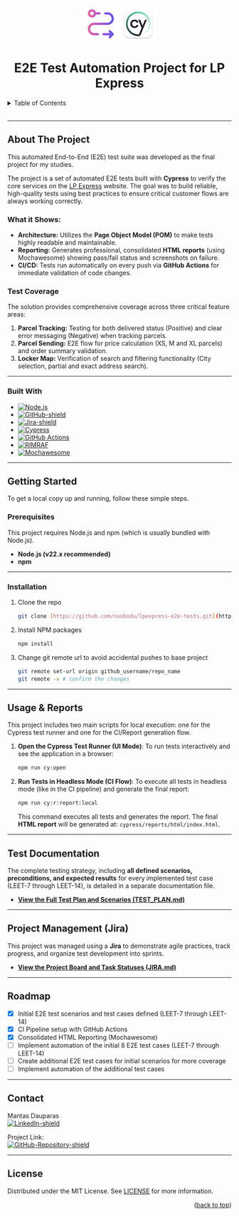 <a id="readme-top"></a>
<br />
<div align="center">
    
  <img src="images/E2E.png" alt="Logo" width="80" height="80">
  <img src="images/cypressLogo.webp" alt="Logo" width="80" height="80">

  <h1 align="center">E2E Test Automation Project for LP Express</h3>
  

</div>


<details>
  <summary>Table of Contents</summary>
  <ol>
    <li>
      <a href="#about-the-project">About The Project</a>
      <ul>
        <li><a href="#test-coverage">Test Coverage</a></li>
        <li><a href="#built-with">Built With</a></li>
      </ul>
    </li>
    <li>
      <a href="#getting-started">Getting Started</a>
      <ul>
        <li><a href="#prerequisites">Prerequisites</a></li>
        <li><a href="#installation">Installation</a></li>
      </ul>
    </li>
    <li><a href="#usage--reports">Usage & Reports</a></li>
    <li><a href="#test-documentation">Test Documentation</a></li>
    <li><a href="#project-management-jira">Project Management (Jira)</a></li>
    <li><a href="#roadmap">Roadmap</a></li>
    <li><a href="#contact">Contact</a></li>
    <li><a href="#license">License</a></li>
  </ol>
</details>

<br>

---

## About The Project

This automated End-to-End (E2E) test suite was developed as the final project for my studies.

The project is a set of automated E2E tests built with **Cypress** to verify the core services on the [LP Express](https://lpexpress.lt/) website. The goal was to build reliable, high-quality tests using best practices to ensure critical customer flows are always working correctly.

### What it Shows:

* **Architecture:** Utilizes the **Page Object Model (POM)** to make tests highly readable and maintainable.
* **Reporting:** Generates professional, consolidated **HTML reports** (using Mochawesome) showing pass/fail status and screenshots on failure.
* **CI/CD:** Tests run automatically on every push via **GitHub Actions** for immediate validation of code changes.

### Test Coverage

The solution provides comprehensive coverage across three critical feature areas:

1.  **Parcel Tracking:** Testing for both delivered status (Positive) and clear error messaging (Negative) when tracking parcels.
2.  **Parcel Sending:** E2E flow for price calculation (XS, M and XL parcels) and order summary validation.
3.  **Locker Map:** Verification of search and filtering functionality (City selection, partial and exact address search).
  
---

### Built With

* [![Node.js][Node-shield]][Node-url]
* [![GitHub-shield]][GitHub-url]
* [![Jira-shield]][Jira-url]
* [![Cypress][Cypress-E2E-Tests-shield]][Cypress-url]
* [![GitHub Actions][CI-with-GitHub-Actions-shield]][CI-with-GitHub-Actions-url]
* [![RIMRAF][RIMRAF-shield]][RIMRAF-url]
* [![Mochawesome][Report-Generation-shield]][Report-Generation-url]

---

## Getting Started

To get a local copy up and running, follow these simple steps.

### Prerequisites

This project requires Node.js and npm (which is usually bundled with Node.js).

* **Node.js (v22.x recommended)**
* **npm**
  
---
### Installation

1. Clone the repo
   ```sh
   git clone [https://github.com/nuobodu/lpexpress-e2e-tests.git](https://github.com/nuobodu/lpexpress-e2e-tests.git)
   ```
2. Install NPM packages
   ```sh
   npm install
   ```
3. Change git remote url to avoid accidental pushes to base project
   ```sh
   git remote set-url origin github_username/repo_name
   git remote -v # confirm the changes
   ```

---

## Usage & Reports

This project includes two main scripts for local execution: one for the Cypress test runner and one for the CI/Report generation flow.

1.  **Open the Cypress Test Runner (UI Mode)**: To run tests interactively and see the application in a browser:
    ```bash
    npm run cy:open
    ```

2.  **Run Tests in Headless Mode (CI Flow)**: To execute all tests in headless mode (like in the CI pipeline) and generate the final report:
    ```bash
    npm run cy:r:report:local
    ```
    This command executes all tests and generates the report. The final **HTML report** will be generated at: `cypress/reports/html/index.html`.


---

## Test Documentation

The complete testing strategy, including **all defined scenarios, preconditions, and expected results** for every implemented test case (LEET-7 through LEET-14), is detailed in a separate documentation file.

* **[View the Full Test Plan and Scenarios (TEST_PLAN.md)](./TEST_PLAN.md)**

---

## Project Management (Jira)

This project was managed using a **Jira** to demonstrate agile practices, track progress, and organize test development into sprints.

* **[View the Project Board and Task Statuses (JIRA.md)](./JIRA.md)**
  
---
## Roadmap

* [x] Initial E2E test scenarios and test cases defined (LEET-7 through LEET-14)
* [x] CI Pipeline setup with GitHub Actions
* [x] Consolidated HTML Reporting (Mochawesome)
* [ ] Implement automation of the initial 8 E2E test cases (LEET-7 through LEET-14)
* [ ] Create additional E2E test cases for initial scenarios for more coverage
* [ ] Implement automation of the additional test cases

---

## Contact

Mantas Dauparas  
[![LinkedIn-shield]][linkedin-url]

Project Link:  
[![GitHub-Repository-shield]][GitHub-Repository-url]

---

## License

Distributed under the MIT License. See [LICENSE](./LICENSE) for more information.

<p align="right">(<a href="#readme-top">back to top</a>)</p>




<!-- MARKDOWN LINKS & IMAGES -->

[Node-shield]: https://img.shields.io/badge/-Node.js-green?style=for-the-badge&labelColor=grey&logo=node.js&logoColor=green
[Node-url]: https://nodejs.org/en
[Cypress-E2E-Tests-shield]: https://img.shields.io/badge/Cypress-69D3A7.svg?labelColor=grey&style=for-the-badge&logo=cypress&logoColor=69D3A7
[Cypress-url]: https://www.cypress.io/
[CI-with-GitHub-Actions-shield]: https://img.shields.io/badge/GitHub_Actions-2088FF.svg?labelColor=grey&style=for-the-badge&logo=githubactions&logoColor=2088FF
[CI-with-GitHub-Actions-url]: https://docs.github.com/en/actions
[RIMRAF-shield]: https://img.shields.io/badge/RIMRAF-CB3837.svg?labelColor=grey&style=for-the-badge&logo=npm&logoColor=CB3837
[RIMRAF-url]: https://www.npmjs.com/package/rimraf
[Report-Generation-shield]: https://img.shields.io/badge/Mochawesome-CB3837.svg?labelColor=grey&style=for-the-badge&logo=npm&logoColor=CB3837
[Report-Generation-url]: https://www.npmjs.com/package/mochawesome
[GitHub-shield]: https://img.shields.io/badge/GitHub-181717?labelColor=grey&style=for-the-badge&logo=github&logoColor=white
[GitHub-url]: https://github.com/nuobodu/lpexpress-e2e-tests
[Jira-shield]: https://img.shields.io/badge/Jira-0052CC?labelColor=grey&style=for-the-badge&logo=jira&logoColor=0052CC
[Jira-url]: https://www.atlassian.com/software/jira
[GitHub-Repository-shield]: https://img.shields.io/badge/lpexpress--e2e--tests-181717?labelColor=181717&style=for-the-badge&logo=github&logoColor=white
[GitHub-Repository-url]: https://github.com/nuobodu/lpexpress-e2e-tests
[LinkedIn-shield]: https://img.shields.io/badge/linkedIn-0077B5?style=for-the-badge
[linkedin-url]: https://www.linkedin.com/in/dauparas-mantas/